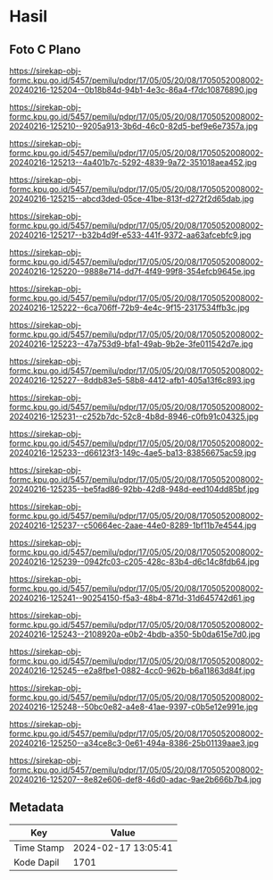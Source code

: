 # Hasil

## Foto C Plano

https://sirekap-obj-formc.kpu.go.id/5457/pemilu/pdpr/17/05/05/20/08/1705052008002-20240216-125204--0b18b84d-94b1-4e3c-86a4-f7dc10876890.jpg

https://sirekap-obj-formc.kpu.go.id/5457/pemilu/pdpr/17/05/05/20/08/1705052008002-20240216-125210--9205a913-3b6d-46c0-82d5-bef9e6e7357a.jpg

https://sirekap-obj-formc.kpu.go.id/5457/pemilu/pdpr/17/05/05/20/08/1705052008002-20240216-125213--4a401b7c-5292-4839-9a72-351018aea452.jpg

https://sirekap-obj-formc.kpu.go.id/5457/pemilu/pdpr/17/05/05/20/08/1705052008002-20240216-125215--abcd3ded-05ce-41be-813f-d272f2d65dab.jpg

https://sirekap-obj-formc.kpu.go.id/5457/pemilu/pdpr/17/05/05/20/08/1705052008002-20240216-125217--b32b4d9f-e533-441f-9372-aa63afcebfc9.jpg

https://sirekap-obj-formc.kpu.go.id/5457/pemilu/pdpr/17/05/05/20/08/1705052008002-20240216-125220--9888e714-dd7f-4f49-99f8-354efcb9645e.jpg

https://sirekap-obj-formc.kpu.go.id/5457/pemilu/pdpr/17/05/05/20/08/1705052008002-20240216-125222--6ca706ff-72b9-4e4c-9f15-2317534ffb3c.jpg

https://sirekap-obj-formc.kpu.go.id/5457/pemilu/pdpr/17/05/05/20/08/1705052008002-20240216-125223--47a753d9-bfa1-49ab-9b2e-3fe011542d7e.jpg

https://sirekap-obj-formc.kpu.go.id/5457/pemilu/pdpr/17/05/05/20/08/1705052008002-20240216-125227--8ddb83e5-58b8-4412-afb1-405a13f6c893.jpg

https://sirekap-obj-formc.kpu.go.id/5457/pemilu/pdpr/17/05/05/20/08/1705052008002-20240216-125231--c252b7dc-52c8-4b8d-8946-c0fb91c04325.jpg

https://sirekap-obj-formc.kpu.go.id/5457/pemilu/pdpr/17/05/05/20/08/1705052008002-20240216-125233--d66123f3-149c-4ae5-ba13-83856675ac59.jpg

https://sirekap-obj-formc.kpu.go.id/5457/pemilu/pdpr/17/05/05/20/08/1705052008002-20240216-125235--be5fad86-92bb-42d8-948d-eed104dd85bf.jpg

https://sirekap-obj-formc.kpu.go.id/5457/pemilu/pdpr/17/05/05/20/08/1705052008002-20240216-125237--c50664ec-2aae-44e0-8289-1bf11b7e4544.jpg

https://sirekap-obj-formc.kpu.go.id/5457/pemilu/pdpr/17/05/05/20/08/1705052008002-20240216-125239--0942fc03-c205-428c-83b4-d6c14c8fdb64.jpg

https://sirekap-obj-formc.kpu.go.id/5457/pemilu/pdpr/17/05/05/20/08/1705052008002-20240216-125241--90254150-f5a3-48b4-871d-31d645742d61.jpg

https://sirekap-obj-formc.kpu.go.id/5457/pemilu/pdpr/17/05/05/20/08/1705052008002-20240216-125243--2108920a-e0b2-4bdb-a350-5b0da615e7d0.jpg

https://sirekap-obj-formc.kpu.go.id/5457/pemilu/pdpr/17/05/05/20/08/1705052008002-20240216-125245--e2a8fbe1-0882-4cc0-962b-b6a11863d84f.jpg

https://sirekap-obj-formc.kpu.go.id/5457/pemilu/pdpr/17/05/05/20/08/1705052008002-20240216-125248--50bc0e82-a4e8-41ae-9397-c0b5e12e991e.jpg

https://sirekap-obj-formc.kpu.go.id/5457/pemilu/pdpr/17/05/05/20/08/1705052008002-20240216-125250--a34ce8c3-0e61-494a-8386-25b01139aae3.jpg

https://sirekap-obj-formc.kpu.go.id/5457/pemilu/pdpr/17/05/05/20/08/1705052008002-20240216-125207--8e82e606-def8-46d0-adac-9ae2b666b7b4.jpg


## Metadata

| Key        | Value               |
| ---------- | ------------------- |
| Time Stamp | 2024-02-17 13:05:41 |
| Kode Dapil | 1701                |



